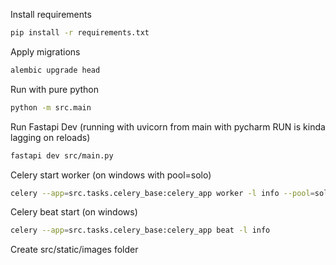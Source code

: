 Install requirements
```bash
pip install -r requirements.txt
```
Apply migrations
```bash
alembic upgrade head
```
Run with pure python
```bash
python -m src.main
```
Run Fastapi Dev (running with uvicorn from main with pycharm RUN is kinda lagging on reloads)
```bash
fastapi dev src/main.py
```
Celery start worker (on windows with pool=solo)
```bash
celery --app=src.tasks.celery_base:celery_app worker -l info --pool=solo
```
Celery beat start (on windows)
```bash
celery --app=src.tasks.celery_base:celery_app beat -l info
```
Create src/static/images folder